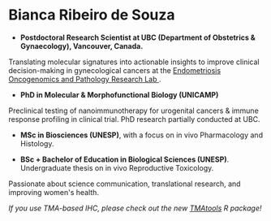 # Bianca Ribeiro de Souza

 - **Postdoctoral Research Scientist at UBC (Department of Obstetrics & Gynaecology), Vancouver, Canada.**

Translating molecular signatures into actionable insights to improve clinical decision-making in gynecological cancers at the [Endometriosis Oncogenomics and Pathology Research Lab
](https://www.edgeresearch.ca/bianca).

- **PhD in Molecular & Morphofunctional Biology (UNICAMP)**

Preclinical testing of nanoimmunotherapy for urogenital cancers & immune response profiling in clinical trial. PhD research partially conducted at UBC.

- **MSc in Biosciences (UNESP)**, with a focus on in vivo Pharmacology and Histology.

- **BSc + Bachelor of Education in Biological Sciences (UNESP)**. Undergraduate thesis on in vivo Reproductive Toxicology.

Passionate about science communication, translational research, and improving women's health.</span>

_If you use TMA-based IHC, please check out the new [TMAtools](https://edgeresearch-ca.github.io/TMAtools/) R package!_
